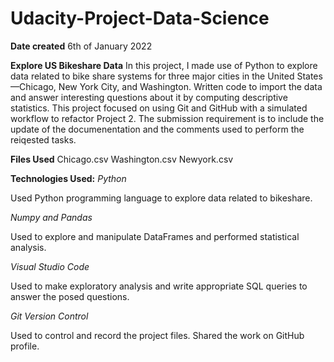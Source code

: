 # Udacity-Project-Data-Science

**Date created**
6th of January 2022

**Explore US Bikeshare Data**
In this project, I made use of Python to explore data related to bike share systems for three major cities in the United States—Chicago, New York City, and Washington. Written code to import the data and answer interesting questions about it by computing descriptive statistics. This project focused on using Git and GitHub with a simulated workflow to refactor Project 2. The submission requirement is to include the update of the documenentation and the comments used to perform the reiqested tasks.

**Files Used**
Chicago.csv
Washington.csv
Newyork.csv


**Technologies Used:**
*Python*

Used Python programming language to explore data related to bikeshare.

*Numpy and Pandas*

Used to explore and manipulate DataFrames and performed statistical analysis.

*Visual Studio Code*

Used to make exploratory analysis and write appropriate SQL queries to answer the posed questions.

*Git Version Control*

Used to control and record the project files. Shared the work on GitHub profile.
